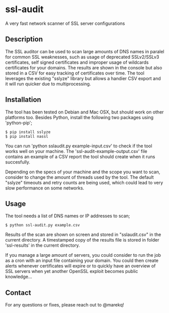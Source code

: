 ssl-audit
=========

A very fast network scanner of SSL server configurations 

Description
------------

The SSL auditor can be used to scan large amounts of DNS names in paralel for common SSL weaknesses, such as usage of deprecated SSLv2/SSLv3 certificates, self signed certificates and improper usage of wildcards certificates for your domains. The results are shown in the console but also stored in a CSV for easy tracking of certificates over time. The tool leverages the existing "sslyze" library but allows a handier CSV export and it will run quicker due to multiprocessing. 

Installation
------------

The tool has been tested on Debian and Mac OSX, but should work on other platforms too. Besides Python, install the following two packages using 'python-pip';

	$ pip install sslyze 
	$ pip install nassl

You can run 'python sslaudit.py example-input.csv' to check if the tool works well on your machine.  The 'ssl-audit-example-output.csv' file contains an example of a CSV report the tool should create when it runs succesfully. 

Depending on the specs of your machine and the scope you want to scan, consider to change the amount of threads used by the tool. The default "sslyze" timeouts and retry counts are being used, which could lead to very slow performance on some networks. 

Usage
-----

The tool needs a list of DNS names or IP addresses to scan;

	$ python ssl-audit.py example.csv

Results of the scan are shown on screen and stored in "sslaudit.csv" in the current directory. A timestamped copy of the results file is stored in folder 'ssl-results' in the current directory.

If you manage a large amount of servers, you could consider to run the job as a cron with an input file containing your domain. You could then create alerts whenever certificates will expire or to quickly have an overview of SSL servers when yet another OpenSSL exploit becomes public knowledge...

Contact
-------

For any questions or fixes, please reach out to @marekq!
